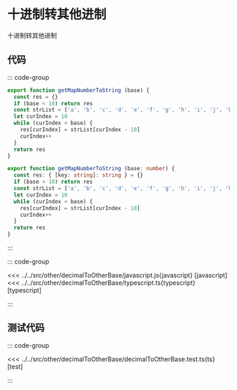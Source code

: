 # 十进制转其他进制

十进制转其他进制

## 代码

::: code-group

``` javascript
export function getMapNumberToString (base) {
  const res = {}
  if (base < 10) return res
  const strList = ['a', 'b', 'c', 'd', 'e', 'f', 'g', 'h', 'i', 'j', 'k', 'l', 'm', 'n', 'o', 'p', 'q', 'r', 's', 't', 'u', 'v', 'w', 'x', 'y', 'z']
  let curIndex = 10
  while (curIndex < base) {
    res[curIndex] = strList[curIndex - 10]
    curIndex++
  }
  return res
}
```

``` typescript
export function getMapNumberToString (base: number) {
  const res: { [key: string]: string } = {}
  if (base < 10) return res
  const strList = ['a', 'b', 'c', 'd', 'e', 'f', 'g', 'h', 'i', 'j', 'k', 'l', 'm', 'n', 'o', 'p', 'q', 'r', 's', 't', 'u', 'v', 'w', 'x', 'y', 'z']
  let curIndex = 10
  while (curIndex < base) {
    res[curIndex] = strList[curIndex - 10]
    curIndex++
  }
  return res
}
```

:::

::: code-group

<<< ../../src/other/decimalToOtherBase/javascript.js{javascript} [javascript]
<<< ../../src/other/decimalToOtherBase/typescript.ts{typescript} [typescript]

:::

## 测试代码

::: code-group

<<< ../../src/other/decimalToOtherBase/decimalToOtherBase.test.ts{ts} [test]

:::
